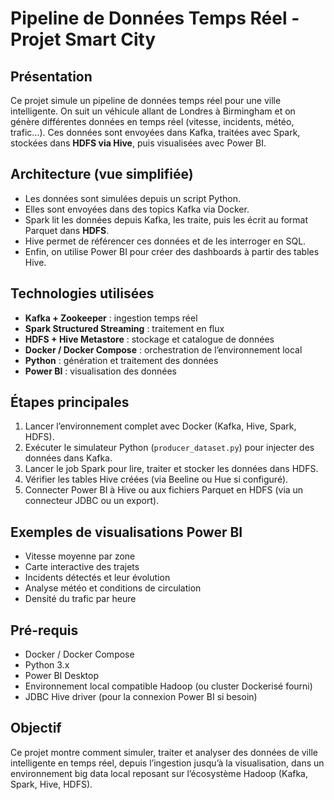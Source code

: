 # Pipeline de Données Temps Réel - Projet Smart City

## Présentation

Ce projet simule un pipeline de données temps réel pour une ville intelligente. On suit un véhicule allant de Londres à Birmingham et on génère différentes données en temps réel (vitesse, incidents, météo, trafic…). Ces données sont envoyées dans Kafka, traitées avec Spark, stockées dans **HDFS via Hive**, puis visualisées avec Power BI.

## Architecture (vue simplifiée)

- Les données sont simulées depuis un script Python.
- Elles sont envoyées dans des topics Kafka via Docker.
- Spark lit les données depuis Kafka, les traite, puis les écrit au format Parquet dans **HDFS**.
- Hive permet de référencer ces données et de les interroger en SQL.
- Enfin, on utilise Power BI pour créer des dashboards à partir des tables Hive.

## Technologies utilisées

- **Kafka + Zookeeper** : ingestion temps réel
- **Spark Structured Streaming** : traitement en flux
- **HDFS + Hive Metastore** : stockage et catalogue de données
- **Docker / Docker Compose** : orchestration de l’environnement local
- **Python** : génération et traitement des données
- **Power BI** : visualisation des données

## Étapes principales

1. Lancer l’environnement complet avec Docker (Kafka, Hive, Spark, HDFS).
2. Exécuter le simulateur Python (`producer_dataset.py`) pour injecter des données dans Kafka.
3. Lancer le job Spark pour lire, traiter et stocker les données dans HDFS.
4. Vérifier les tables Hive créées (via Beeline ou Hue si configuré).
5. Connecter Power BI à Hive ou aux fichiers Parquet en HDFS (via un connecteur JDBC ou un export).

## Exemples de visualisations Power BI

- Vitesse moyenne par zone
- Carte interactive des trajets
- Incidents détectés et leur évolution
- Analyse météo et conditions de circulation
- Densité du trafic par heure

## Pré-requis

- Docker / Docker Compose
- Python 3.x
- Power BI Desktop
- Environnement local compatible Hadoop (ou cluster Dockerisé fourni)
- JDBC Hive driver (pour la connexion Power BI si besoin)

## Objectif

Ce projet montre comment simuler, traiter et analyser des données de ville intelligente en temps réel, depuis l’ingestion jusqu’à la visualisation, dans un environnement big data local reposant sur l’écosystème Hadoop (Kafka, Spark, Hive, HDFS).
